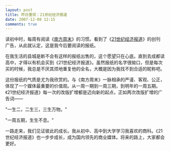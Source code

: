 ```yaml
---
layout: post
title: 昨日重现：21世纪经济报道
date: 2007-12-08 12:15
comments: true
---
```

读初中时，每周有阅读《<a href="http://www.infzm.com/">南方周末</a>》的习惯。看到了《<a href="http://www.21cbh.com/">21世纪经济报道</a>》的创刊广告，从此就认定，这是我今后要阅读的报纸。

在我生活的县城是断不会有这样的报纸出售的，这个愿望只在心底。直到去成都读高中，才得以有机会买到《21世纪经济报道》。虽然报纸的名字很拗口，但是每次买的时候，我总是不厌其烦地重复他的全名，大概是因为我找不到合适的昵称吧。

这份报纸的气质是尤为我欣赏的。与《南方周末》一脉相承的严谨、客观、公正，体现了一个媒体最重要的价值观。从一周一期到一周三期，到明年的一周五期。《21世纪经济报道》每一次的改版扩增都是迈向新的起点，正如两次改版扩增的广告词——

"一生二，二生三，三生万物。"

"一周五期，生生不息。"

一路走来，我们见证彼此的成长。我从初中、高中到大学学习我喜欢的商科。《21世纪经济报道》也一步步成长，成为国内领先的商业媒体。将来的路上，大家都会更好。
